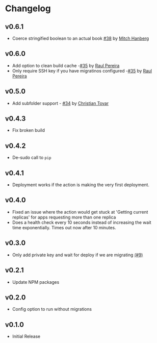 # Changelog

## v0.6.1

- Coerce stringified boolean to an actual book [#38](https://github.com/mhanberg/gigalixir-action/pull/38) by [Mitch Hanberg](https://github.com/mhanberg)

## v0.6.0

- Add option to clean build cache -[#35](https://github.com/mhanberg/gigalixir-action/pull/35) by [Raul Pereira](https://github.com/raulpe7eira)
- Only require SSH key if you have migratinos configured -[#35](https://github.com/mhanberg/gigalixir-action/pull/35) by [Raul Pereira](https://github.com/raulpe7eira)

## v0.5.0

- Add subfolder support - [#34](https://github.com/mhanberg/gigalixir-action/pull/34) by [Christian Tovar](https://github.com/ChristianTovar)

## v0.4.3

- Fix broken build

## v0.4.2

- De-sudo call to `pip`

## v0.4.1

- Deployment works if the action is making the very first deployment.

## v0.4.0

- Fixed an issue where the action would get stuck at 'Getting current replicas' for apps requesting more than one replica
- Does a health check every 10 seconds instead of increasing the wait time exponentially. Times out now after 10 minutes.

## v0.3.0

- Only add private key and wait for deploy if we are migrating [(#9)](https://github.com/mhanberg/gigalixir-action/pull/9)

## v0.2.1

- Update NPM packages

## v0.2.0

- Config option to run without migrations

## v0.1.0

- Initial Release
